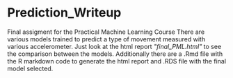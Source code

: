 # Prediction_Writeup
Final assigment for the Practical Machine Learning Course
There are various models trained to predict a type of movement measured with various accelerometer. Just look at the html report *"final_PML.html"* to see the comparison between the models.
Additionally there are a .Rmd file with the R markdown code to generate the html report and .RDS file with the final model selected.
